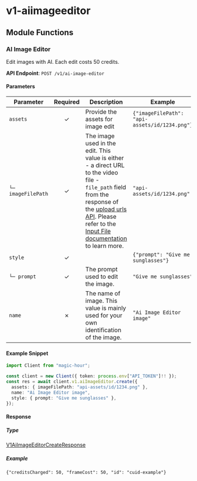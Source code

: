 # v1-aiimageeditor

## Module Functions

<!-- CUSTOM DOCS START -->

<!-- CUSTOM DOCS END -->

### AI Image Editor <a name="create"></a>

Edit images with AI. Each edit costs 50 credits.

**API Endpoint**: `POST /v1/ai-image-editor`

#### Parameters

| Parameter | Required | Description | Example |
|-----------|:--------:|-------------|--------|
| `assets` | ✓ | Provide the assets for image edit | `{"imageFilePath": "api-assets/id/1234.png"}` |
| `└─ imageFilePath` | ✓ | The image used in the edit. This value is either - a direct URL to the video file - `file_path` field from the response of the [upload urls API](https://docs.magichour.ai/api-reference/files/generate-asset-upload-urls).  Please refer to the [Input File documentation](https://docs.magichour.ai/api-reference/files/generate-asset-upload-urls#input-file) to learn more.  | `"api-assets/id/1234.png"` |
| `style` | ✓ |  | `{"prompt": "Give me sunglasses"}` |
| `└─ prompt` | ✓ | The prompt used to edit the image. | `"Give me sunglasses"` |
| `name` | ✗ | The name of image. This value is mainly used for your own identification of the image. | `"Ai Image Editor image"` |

#### Example Snippet

```typescript
import Client from "magic-hour";

const client = new Client({ token: process.env["API_TOKEN"]!! });
const res = await client.v1.aiImageEditor.create({
  assets: { imageFilePath: "api-assets/id/1234.png" },
  name: "Ai Image Editor image",
  style: { prompt: "Give me sunglasses" },
});

```

#### Response

##### Type
[V1AiImageEditorCreateResponse](/src/types/v1-ai-image-editor-create-response.ts)

##### Example
`{"creditsCharged": 50, "frameCost": 50, "id": "cuid-example"}`

